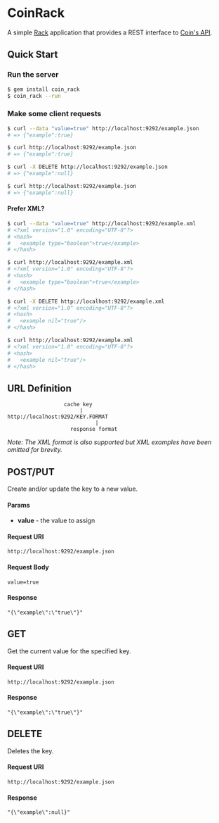 # CoinRack

A simple [Rack](http://rack.github.com/) application that provides a
REST interface to [Coin's API](https://github.com/hopsoft/coin).

## Quick Start

### Run the server

```bash
$ gem install coin_rack
$ coin_rack --run
```

### Make some client requests

```bash
$ curl --data "value=true" http://localhost:9292/example.json
# => {"example":true}

$ curl http://localhost:9292/example.json
# => {"example":true}

$ curl -X DELETE http://localhost:9292/example.json
# => {"example":null}

$ curl http://localhost:9292/example.json
# => {"example":null}
```

#### Prefer XML?
```bash
$ curl --data "value=true" http://localhost:9292/example.xml
# <?xml version="1.0" encoding="UTF-8"?>
# <hash>
#   <example type="boolean">true</example>
# </hash>

$ curl http://localhost:9292/example.xml
# <?xml version="1.0" encoding="UTF-8"?>
# <hash>
#   <example type="boolean">true</example>
# </hash>

$ curl -X DELETE http://localhost:9292/example.xml
# <?xml version="1.0" encoding="UTF-8"?>
# <hash>
#   <example nil="true"/>
# </hash>

$ curl http://localhost:9292/example.xml
# <?xml version="1.0" encoding="UTF-8"?>
# <hash>
#   <example nil="true"/>
# </hash>
```

## URL Definition

```
                  cache key
                       |
http://localhost:9292/KEY.FORMAT
                            |
                    response format
```

*Note: The XML format is also supported but XML examples have been omitted for brevity.*

## POST/PUT

Create and/or update the key to a new value.

#### Params

* **value** - the value to assign

#### Request URI

```
http://localhost:9292/example.json
```

#### Request Body

```
value=true
```

#### Response

```
"{\"example\":\"true\"}"
```

## GET

Get the current value for the specified key.

#### Request URI

```
http://localhost:9292/example.json
```

#### Response

```
"{\"example\":\"true\"}"
```

## DELETE

Deletes the key.

#### Request URI

```
http://localhost:9292/example.json
```

#### Response

```
"{\"example\":null}"
```
